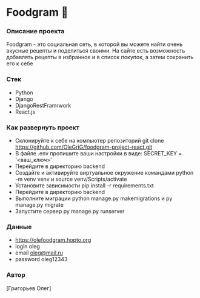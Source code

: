 # Foodgram 🥪
### Описание проекта
Foodgram - это социальная сеть, в которой вы можете найти очень вкусные рецепты и поделиться своими. На сайте есть возможность добавлять рецепты в избранное и в список покупок, а затем сохранить его к себе
### Стек
- Python
- Django
- DjangoRestFramrwork
- React.js
### Как развернуть проект
- Склонируйте к себе на компьютер репозиторий git clone https://github.com/OleGriG/foodgram-project-react.git
- В файле .env пропишите ваши настройки в виде: SECRET_KEY = '<ваш_ключ>'
- Перейдите в директорию backend
- Создайте и активируйте виртуальное окружение командами
python -m venv venv и source venv/Scripts/activate
- Установите зависимости pip install -r requirements.txt
- Перейдите в директорию backend
- Выполните миграции
python manage.py makemigrations и py manage.py migrate
- Запустите сервер py manage.py runserver
### Данные
- https://olefoodgram.hopto.org
- login oleg
- email oleg@mail.ru
- password oleg12343
### Автор
[Григорьев Олег]
